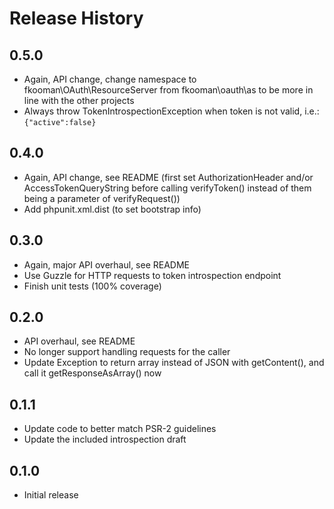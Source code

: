 # Release History

## 0.5.0
* Again, API change, change namespace to fkooman\OAuth\ResourceServer from
  fkooman\oauth\as to be more in line with the other projects
* Always throw TokenIntrospectionException when token is not valid, i.e.:
  `{"active":false}`

## 0.4.0
* Again, API change, see README (first set AuthorizationHeader and/or 
  AccessTokenQueryString before calling verifyToken() instead of them being a 
  parameter of verifyRequest())
* Add phpunit.xml.dist (to set bootstrap info)

## 0.3.0
* Again, major API overhaul, see README
* Use Guzzle for HTTP requests to token introspection endpoint
* Finish unit tests (100% coverage)

## 0.2.0
* API overhaul, see README
* No longer support handling requests for the caller
* Update Exception to return array instead of JSON with getContent(), and call 
  it getResponseAsArray() now

## 0.1.1
* Update code to better match PSR-2 guidelines
* Update the included introspection draft

## 0.1.0
* Initial release
